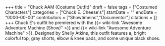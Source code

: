 +++
title = "Chuck AAM (Costume Outfit)"
draft = false
tags = ["Costumed Characters"]
categories = ["Chuck E. Cheese's"]
startDate = ""
endDate = "0000-00-00"
contributors = ["Showtimeinc","Documentor"]
citations = []
+++
Chuck E's outfit he premiered with the {{< wiki-link "Awesome Adventure Machine (Show)" >}} and {{< wiki-link "Awesome Adventure Machine" >}}. Designed by Shelly Atkins, this outfit features a, bright colorful top, gray shorts, elbow & knee pads, and some unique black shoes.

